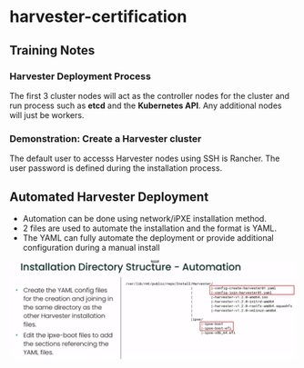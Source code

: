 # harvester-certification

## Training Notes

### Harvester Deployment Process
The first 3 cluster nodes will act as the controller nodes for the cluster and run process such as **etcd** and the **Kubernetes API**. Any additional nodes will just be workers.


### Demonstration: Create a Harvester cluster
The default user to accesss Harvester nodes using SSH is Rancher. The user password is defined during the installation process.

## Automated Harvester Deployment
+ Automation can be done using network/iPXE installation method.
+ 2 files are used to automate the installation and the format is YAML.
+ The YAML can fully automate the deployment or provide additional configuration during a manual install

![alt text](image.png)
